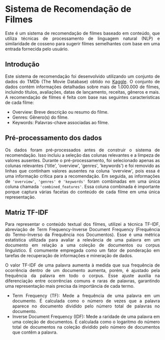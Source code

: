 # Sistema de Recomendação de Filmes

<div align="justify">

Este é um sistema de recomendação de filmes baseado em conteúdo, que utiliza técnicas de processamento de linguagem natural (NLP) e similaridade de cosseno para sugerir filmes semelhantes com base em uma entrada fornecida pelo usuário.

## Introdução

Este sistema de recomendação foi desenvolvido utilizando um conjunto de dados do TMDb (The Movie Database) obtido no [Kaggle](https://www.kaggle.com/datasets/asaniczka/tmdb-movies-dataset-2023-930k-movies/data). O conjunto de dados contém informações detalhadas sobre mais de 1.000.000 de filmes, incluindo títulos, avaliações, datas de lançamento, receitas, gêneros e mais. A recomendação de filmes é feita com base nas seguintes características de cada filme:

 - Overview: Breve descrição ou resumo do filme.
 - Genres: Gênero(s) do filme.
 - Keywords: Palavras-chave associadas ao filme.

## Pré-processamento dos dados

Os dados foram pré-processados antes de construir o sistema de recomendação. Isso incluiu a seleção das colunas relevantes e a limpeza de valores ausentes. Durante o pré-processamento, foi selecionado apenas as colunas relevantes ('title', 'overview', 'genres', 'keywords') e foi removido as linhas que continham valores ausentes na coluna 'overview', pois essa é uma informação crítica para a recomendação. Em seguida, as informações de `'overview'`, `'genres'` e `'keywords'` foram combinadas em uma única coluna chamada `'combined_features'`. Essa coluna combinada é importante porque captura várias facetas do conteúdo de cada filme em uma única representação.

## Matriz TF-IDF

Para representar o conteúdo textual dos filmes, utilizei a técnica TF-IDF, abreviação de Term Frequency-Inverse Document Frequency (Frequência do Termo-Inverso da Frequência nos Documentos). Esse é uma métrica estatística utilizada para avaliar a relevância de uma palavra em um documento em relação a uma coleção de documentos ou corpus linguístico. É comumente empregada como um fator de ponderação em tarefas de recuperação de informações e mineração de dados.

O valor TF-IDF de uma palavra aumenta à medida que sua frequência de ocorrência dentro de um documento aumenta, porém, é ajustado pela frequência da palavra em todo o corpus. Esse ajuste auxilia na diferenciação entre ocorrências comuns e raras de palavras, garantindo uma representação mais precisa da importância de cada termo.

- Term Frequency (TF): Mede a frequência de uma palavra em um documento. É calculada como o número de vezes que a palavra aparece no documento dividido pelo número total de palavras no documento.
- Inverse Document Frequency (IDF): Mede a raridade de uma palavra em uma coleção de documentos. É calculada como o logaritmo do número total de documentos na coleção dividido pelo número de documentos que contêm a palavra.


